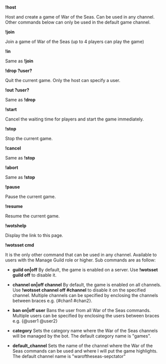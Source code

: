 **!host**

Host and create a game of War of the Seas. Can be used in any channel. Other commands below can only be used in the default game channel.

**!join**

Join a game of War of the Seas (up to 4 players can play the game)

**!in**

Same as **!join**

**!drop ?user?**

Quit the current game. Only the host can specify a user.

**!out ?user?**

Same as **!drop**

**!start**

Cancel the waiting time for players and start the game immediately.

**!stop**

Stop the current game.

**!cancel**

Same as **!stop**

**!abort**

Same as **!stop**

**!pause**

Pause the current game.

**!resume**

Resume the current game.

**!wotshelp**

Display the link to this page.

**!wotsset cmd**

It is the only other command that can be used in any channel. Available to users with the Manage Guild role or higher. Sub commands are as follow:

- **guild on|off**
  By default, the game is enabled on a server. Use **!wotsset guild off** to disable it.
     
- **channel on|off channel**
  By default, the game is enabled on all channels. Use **!wotsset channel off #channel** to disable it on the specified channel. Multiple channels can be specified by enclosing the channels between braces e.g. {#chan1 #chan2}.
     
- **ban on|off user**
  Bans the user from all War of the Seas commands. Multiple users can be specified by enclosing the users between braces e.g. {@user1 @user2}
     
- **category**
  Sets the category name where the War of the Seas channels will be managed by the bot. The default category name is "games".
     
- **default_channel**
  Sets the name of the channel where the War of the Seas commands can be used and where I will put the game highlights. The default channel name is "waroftheseas-sepctator"

